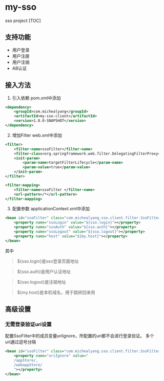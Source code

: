 # my-sso
sso project
[TOC]

## 支持功能
* 用户登录
* 用户注册
* 用户注销
* AB认证


## 接入方法

1. 引入依赖
pom.xml中添加
```xml
<dependency>
    <groupId>com.michealyang</groupId>
    <artifactId>my-sso-client</artifactId>
    <version>1.0.0-SNAPSHOT</version>
</dependency>
```
2. 增加Filter
web.xml中添加
```xml
<filter>
    <filter-name>ssoFilter</filter-name>
    <filter-class>org.springframework.web.filter.DelegatingFilterProxy</filter-class>
    <init-param>
        <param-name>targetFilterLifecycle</param-name>
        <param-value>true</param-value>
    </init-param>
</filter>

<filter-mapping>
    <filter-name>ssoFilter </filter-name>
    <url-pattern>/*</url-pattern>
</filter-mapping>
```
3. 配置参数
applicationContext.xml中添加
```xml
<bean id="ssoFilter" class="com.michealyang.sso.client.filter.SsoFilter">
    <property name="ssoLogin" value="${sso.login}"></property>
    <property name="ssoAuth" value="${sso.auth}"></property>
    <property name="ssoLogout" value="${sso.logout}"></property>
    <property name="host" value="${my.host}"></property>
</bean>
```
其中
> ${sso.login}是sso登录页面地址

> ${sso.auth}是用户认证地址

> ${sso.logout}是注销地址

> ${my.host}是本机域名，用于跳转回来用

## 高级设置
### 无需登录验证uri设置
配置SsoFilter中的成员变量uriIgnore，所配置的uri都不会进行登录验证。
多个uri通过逗号分隔
```xml
<bean id="ssoFilter" class="com.michealyang.sso.client.filter.SsoFilter">
    <property name="uriIgnore" value="
    /appStore/,
    /webappStore/
    "></property>
</bean>
```


